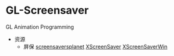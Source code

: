 # GL-Screensaver
GL Animation Programming

* 资源
  * 屏保
  [screensaversplanet](https://www.screensaversplanet.com/screensavers/)
  [XScreenSaver](https://www.jwz.org/xscreensaver/download.html)
  [XScreenSaverWin](https://github.com/katahiromz/XScreenSaverWin)

